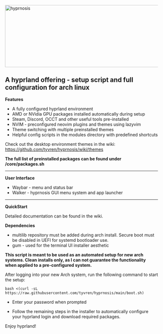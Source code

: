 <img width="761" height="204" alt="hyprnosis" src="https://github.com/user-attachments/assets/25d6c010-0cec-4fae-bc0e-d9253c9fcee5" />

**A hyprland offering - setup script and full configuration for arch linux**
-----------------------------------------------------------------------

**Features**

- A fully configured hyprland environment
- AMD or NVidia GPU packages installed automatically during setup
- Steam, Discord, OCCT and other useful tools pre-installed
- NVIM - preconfigured neovim plugins and themes using lazyvim
- Theme switching with multiple preinstalled themes
- Helpful config scripts in the modules directory with predefined shortcuts

Check out the desktop environment themes in the wiki: https://github.com/tyvren/hyprnosis/wiki/themes

**The full list of preinstalled packages can be found under /core/packages.sh**

----------------------------------------------------------------------

**User Interface**
- Waybar - menu and status bar
- Walker - hyprnosis GUI menu system and app launcher

----------------------------------------------------------------------

**QuickStart**

Detailed documentation can be found in the wiki.

**Dependencies** 
- multilib repository must be added during arch install. Secure boot must be disabled in UEFI for systemd bootloader use.
- gum - used for the terminal UI installer aesthetic

**This script is meant to be used as an automated setup for new arch systems. Clean installs only, as I can not guarantee the functionality when applied to a pre-configured system.**

After logging into your new Arch system, run the following command to start the setup:

    bash <(curl -sL https://raw.githubusercontent.com/tyvren/hyprnosis/main/boot.sh)

- Enter your password when prompted

- Follow the remaining steps in the installer to automatically configure your hyprland login and download required packages. 

Enjoy hyprland!
